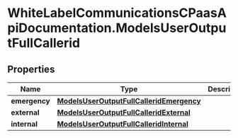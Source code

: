 # WhiteLabelCommunicationsCPaasApiDocumentation.ModelsUserOutputFullCallerid

## Properties

Name | Type | Description | Notes
------------ | ------------- | ------------- | -------------
**emergency** | [**ModelsUserOutputFullCalleridEmergency**](ModelsUserOutputFullCalleridEmergency.md) |  | [optional] 
**external** | [**ModelsUserOutputFullCalleridExternal**](ModelsUserOutputFullCalleridExternal.md) |  | [optional] 
**internal** | [**ModelsUserOutputFullCalleridInternal**](ModelsUserOutputFullCalleridInternal.md) |  | [optional] 


